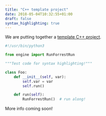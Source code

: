 ```yaml
---
title: "C++ template project"
date: 2018-05-04T10:32:55+01:00
draft: false
syntax_highlighting: true
---
```


We are putting together a [template C++ project](https://github.com/OxfordRSE/template-project-cpp).

```python
#!/usr/bin/python3

from engine import RunForrestRun

"""Test code for syntax highlighting!"""

class Foo:
	def __init__(self, var):
		self.var = var
		self.run()

	def run(self):
		RunForrestRun()  # run along!
```

More info coming soon!
